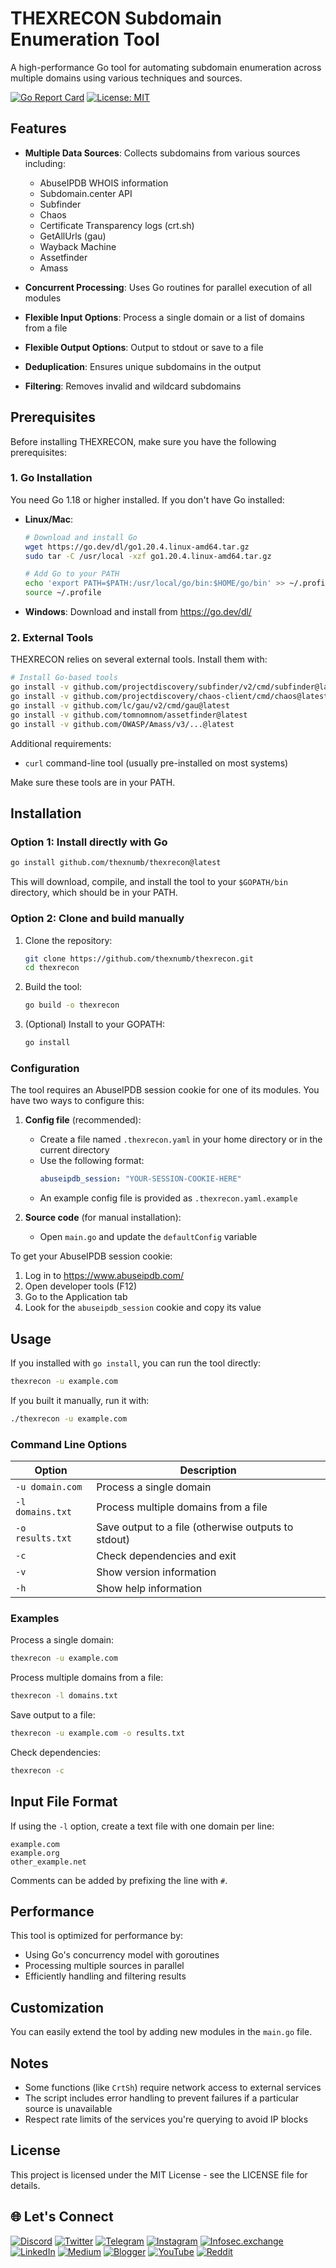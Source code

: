 # THEXRECON Subdomain Enumeration Tool

A high-performance Go tool for automating subdomain enumeration across multiple domains using various techniques and sources.

[![Go Report Card](https://goreportcard.com/badge/github.com/thexnumb/thexrecon)](https://goreportcard.com/report/github.com/thexnumb/thexrecon)
[![License: MIT](https://img.shields.io/badge/License-MIT-yellow.svg)](https://opensource.org/licenses/MIT)

## Features

- **Multiple Data Sources**: Collects subdomains from various sources including:
  - AbuseIPDB WHOIS information
  - Subdomain.center API
  - Subfinder
  - Chaos
  - Certificate Transparency logs (crt.sh)
  - GetAllUrls (gau)
  - Wayback Machine
  - Assetfinder
  - Amass

- **Concurrent Processing**: Uses Go routines for parallel execution of all modules
- **Flexible Input Options**: Process a single domain or a list of domains from a file
- **Flexible Output Options**: Output to stdout or save to a file
- **Deduplication**: Ensures unique subdomains in the output
- **Filtering**: Removes invalid and wildcard subdomains

## Prerequisites

Before installing THEXRECON, make sure you have the following prerequisites:

### 1. Go Installation

You need Go 1.18 or higher installed. If you don't have Go installed:

- **Linux/Mac**: 
  ```bash
  # Download and install Go
  wget https://go.dev/dl/go1.20.4.linux-amd64.tar.gz
  sudo tar -C /usr/local -xzf go1.20.4.linux-amd64.tar.gz
  
  # Add Go to your PATH
  echo 'export PATH=$PATH:/usr/local/go/bin:$HOME/go/bin' >> ~/.profile
  source ~/.profile
  ```

- **Windows**: Download and install from https://go.dev/dl/

### 2. External Tools

THEXRECON relies on several external tools. Install them with:

```bash
# Install Go-based tools
go install -v github.com/projectdiscovery/subfinder/v2/cmd/subfinder@latest
go install -v github.com/projectdiscovery/chaos-client/cmd/chaos@latest
go install -v github.com/lc/gau/v2/cmd/gau@latest
go install -v github.com/tomnomnom/assetfinder@latest
go install -v github.com/OWASP/Amass/v3/...@latest
```

Additional requirements:
- `curl` command-line tool (usually pre-installed on most systems)

Make sure these tools are in your PATH.

## Installation

### Option 1: Install directly with Go

```bash
go install github.com/thexnumb/thexrecon@latest
```

This will download, compile, and install the tool to your `$GOPATH/bin` directory, which should be in your PATH.

### Option 2: Clone and build manually

1. Clone the repository:
   ```bash
   git clone https://github.com/thexnumb/thexrecon.git
   cd thexrecon
   ```

2. Build the tool:
   ```bash
   go build -o thexrecon
   ```

3. (Optional) Install to your GOPATH:
   ```bash
   go install
   ```

### Configuration

The tool requires an AbuseIPDB session cookie for one of its modules. You have two ways to configure this:

1. **Config file** (recommended): 
   - Create a file named `.thexrecon.yaml` in your home directory or in the current directory
   - Use the following format:
     ```yaml
     abuseipdb_session: "YOUR-SESSION-COOKIE-HERE"
     ```
   - An example config file is provided as `.thexrecon.yaml.example`

2. **Source code** (for manual installation):
   - Open `main.go` and update the `defaultConfig` variable

To get your AbuseIPDB session cookie:
1. Log in to https://www.abuseipdb.com/
2. Open developer tools (F12)
3. Go to the Application tab
4. Look for the `abuseipdb_session` cookie and copy its value

## Usage

If you installed with `go install`, you can run the tool directly:

```bash
thexrecon -u example.com
```

If you built it manually, run it with:

```bash
./thexrecon -u example.com
```

### Command Line Options

| Option | Description |
|--------|-------------|
| `-u domain.com` | Process a single domain |
| `-l domains.txt` | Process multiple domains from a file |
| `-o results.txt` | Save output to a file (otherwise outputs to stdout) |
| `-c` | Check dependencies and exit |
| `-v` | Show version information |
| `-h` | Show help information |

### Examples

Process a single domain:
```bash
thexrecon -u example.com
```

Process multiple domains from a file:
```bash
thexrecon -l domains.txt
```

Save output to a file:
```bash
thexrecon -u example.com -o results.txt
```

Check dependencies:
```bash
thexrecon -c
```

## Input File Format

If using the `-l` option, create a text file with one domain per line:

```
example.com
example.org
other_example.net
```

Comments can be added by prefixing the line with `#`.

## Performance

This tool is optimized for performance by:
- Using Go's concurrency model with goroutines
- Processing multiple sources in parallel
- Efficiently handling and filtering results

## Customization

You can easily extend the tool by adding new modules in the `main.go` file.

## Notes

- Some functions (like `CrtSh`) require network access to external services
- The script includes error handling to prevent failures if a particular source is unavailable
- Respect rate limits of the services you're querying to avoid IP blocks

## License

This project is licensed under the MIT License - see the LICENSE file for details.

## 🌐 Let's Connect  
[![Discord](https://img.shields.io/badge/Discord-@thexnumb-1DA1F2?style=flat&logo=discord&logoColor=white)](https://discord.gg/evffhtjWR7) [![Twitter](https://img.shields.io/badge/X-@thexsecurity-1DA1F2?style=flat&logo=twitter&logoColor=white)](https://x.com/thexsecurity) [![Telegram](https://img.shields.io/badge/Telegram-@thexsecurity-2CA5E0?style=flat&logo=telegram&logoColor=white)](https://t.me/thexsecurity) [![Instagram](https://img.shields.io/badge/Instagram-@thexnumb-E4405F?style=flat&logo=instagram&logoColor=white)](https://instagram.com/thexnumb) [![Infosec.exchange](https://img.shields.io/badge/Infosec.exchange-@thexnumb-E11BE9?style=flat&logo=mastodon&logoColor=white)](https://infosec.exchange/@thexnumb) [![LinkedIn](https://img.shields.io/badge/LinkedIn-Profile-blue?style=flat&logo=linkedin)](#) [![Medium](https://img.shields.io/badge/Medium-@thexnumb-black?style=flat&logo=medium)](https://medium.com/@thexnumb) [![Blogger](https://img.shields.io/badge/Blogger-TheXSecurity-FF5722?style=flat&logo=blogger&logoColor=white)](https://thexsecurity.blogspot.com/) [![YouTube](https://img.shields.io/badge/YouTube-@theXNumb-FF0000?style=flat&logo=youtube&logoColor=white)](https://www.youtube.com/@theXNumb/) [![Reddit](https://img.shields.io/badge/Reddit-@thexnumb-FF0000?style=flat&logo=reddit&logoColor=white)](https://www.reddit.com/u/thexnumb)
